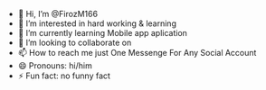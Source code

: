 - 👋 Hi, I’m @FirozM166
- 👀 I’m interested in hard working & learning
- 🌱 I’m currently learning Mobile app aplication
- 💞️ I’m looking to collaborate on 
- 📫 How to reach me just One Messenge For Any Social Account 
- 😄 Pronouns: hi/him
- ⚡ Fun fact: no funny fact 

<!---
FirozM166/FirozM166 is a ✨ special ✨ repository because its `README.md` (this file) appears on your GitHub profile.
You can click the Preview link to take a look at your changes.
--->
